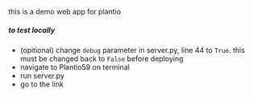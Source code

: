 this is a demo web app for plantio

##### to test locally

- (opitional) change `debug` parameter in server.py, line 44 to `True`. this must be changed back to `False` before deploying
- navigate to Plantio59 on terminal
- run server.py
- go to the link 